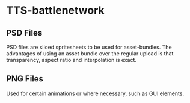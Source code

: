 # TTS-battlenetwork

## PSD Files
PSD files are sliced spritesheets to be used for asset-bundles. The advantages of using an asset bundle over the regular upload is that transparency, aspect ratio and interpolation is exact.

## PNG Files
Used for certain animations or where necessary, such as GUI elements.

